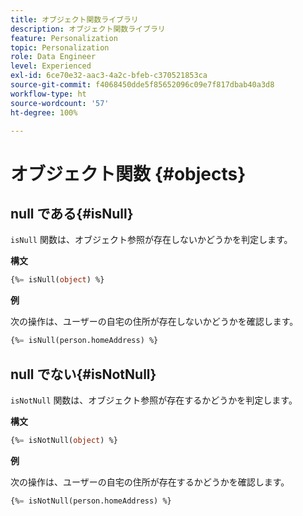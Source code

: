 ```yaml
---
title: オブジェクト関数ライブラリ
description: オブジェクト関数ライブラリ
feature: Personalization
topic: Personalization
role: Data Engineer
level: Experienced
exl-id: 6ce70e32-aac3-4a2c-bfeb-c370521853ca
source-git-commit: f4068450dde5f85652096c09e7f817dbab40a3d8
workflow-type: ht
source-wordcount: '57'
ht-degree: 100%

---
```


# オブジェクト関数 {#objects}

## null である{#isNull}

`isNull` 関数は、オブジェクト参照が存在しないかどうかを判定します。

**構文**

```sql
{%= isNull(object) %}
```

**例**

次の操作は、ユーザーの自宅の住所が存在しないかどうかを確認します。

```sql
{%= isNull(person.homeAddress) %}
```

## null でない{#isNotNull}

`isNotNull` 関数は、オブジェクト参照が存在するかどうかを判定します。

**構文**

```sql
{%= isNotNull(object) %}
```

**例**

次の操作は、ユーザーの自宅の住所が存在するかどうかを確認します。

```sql
{%= isNotNull(person.homeAddress) %}
```
